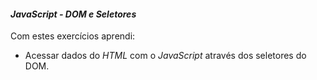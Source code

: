 #### _JavaScript - DOM e Seletores_

Com estes exercícios aprendi:

-   Acessar dados do  _HTML_ com o  _JavaScript_ através dos seletores do DOM.
